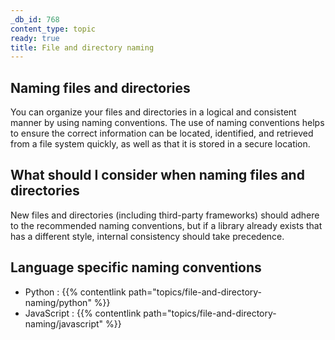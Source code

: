 ```yaml
---
_db_id: 768
content_type: topic
ready: true
title: File and directory naming
---
```


## Naming files and directories

You can organize your files and directories in a logical and consistent manner by using naming conventions. The use of naming conventions helps to ensure the correct information can be located, identified, and retrieved from a file system quickly, as well as that it is stored in a secure location.

## What should I consider when naming files and directories

New files and directories (including third-party frameworks) should adhere to the recommended naming conventions, but if a library already exists that 
has a different style, internal consistency should take precedence.

## Language specific naming conventions 

- Python : {{% contentlink path="topics/file-and-directory-naming/python" %}}
- JavaScript : {{% contentlink path="topics/file-and-directory-naming/javascript" %}}

